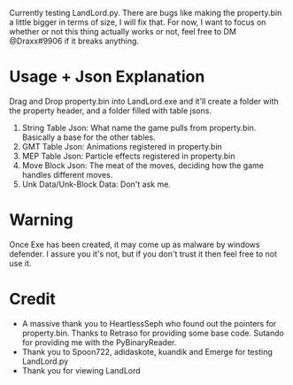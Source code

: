 Currently testing LandLord.py. There are bugs like making the property.bin a little bigger in terms of size, I will fix that.
For now, I want to focus on whether or not this thing actually works or not, feel free to DM @Draxx#9906 if it breaks anything.

# Usage + Json Explanation
Drag and Drop property.bin into LandLord.exe and it'll create a folder with the property header, and a folder filled with table jsons.
1. String Table Json: What name the game pulls from property.bin. Basically a base for the other tables.
2. GMT Table Json: Animations registered in property.bin
3. MEP Table Json: Particle effects registered in property.bin
4. Move Block Json: The meat of the moves, deciding how the game handles different moves.
5. Unk Data/Unk-Block Data: Don't ask me.

# Warning
Once Exe has been created, it may come up as malware by windows defender. I assure you it's not, but if you don't trust it then feel free to not use it.

# Credit
- A massive thank you to HeartlessSeph who found out the pointers for property.bin. Thanks to Retraso for providing some base code. Sutando for providing me with the PyBinaryReader.
- Thank you to Spoon722, adidaskote, kuandik and Emerge for testing LandLord.py
- Thank you for viewing LandLord
